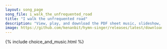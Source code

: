 ```yaml
---
layout: song_page
song_file: i_walk_the_unfrequented_road
title: "I walk the unfrequented road"
description: "View, play, and download the PDF sheet music, slideshow, and audio. Lyrics: I walk the unfrequented road with open eye and ear; I watch afield the farmer load the bounty of the year.  I filch the fruit of no one's toil— no tre... english secular 4part autumn"
image: https://github.com/kenanbit/hymn-singer/releases/latest/download/i_walk_the_unfrequented_road-trad.png
---
```


{% include choice_and_music.html %}